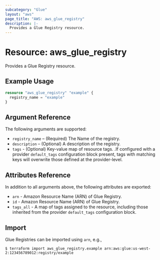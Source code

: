 ```yaml
---
subcategory: "Glue"
layout: "aws"
page_title: "AWS: aws_glue_registry"
description: |-
  Provides a Glue Registry resource.
---
```


# Resource: aws_glue_registry

Provides a Glue Registry resource.

## Example Usage

```terraform
resource "aws_glue_registry" "example" {
  registry_name = "example"
}
```

## Argument Reference

The following arguments are supported:

* `registry_name` – (Required) The Name of the registry.
* `description` – (Optional) A description of the registry.
* `tags` - (Optional) Key-value map of resource tags. .If configured with a provider `default_tags` configuration block present, tags with matching keys will overwrite those defined at the provider-level.

## Attributes Reference

In addition to all arguments above, the following attributes are exported:

* `arn` - Amazon Resource Name (ARN) of Glue Registry.
* `id` - Amazon Resource Name (ARN) of Glue Registry.
* `tags_all` - A map of tags assigned to the resource, including those inherited from the provider `default_tags` configuration block.

## Import

Glue Registries can be imported using `arn`, e.g.,

```
$ terraform import aws_glue_registry.example arn:aws:glue:us-west-2:123456789012:registry/example
```
